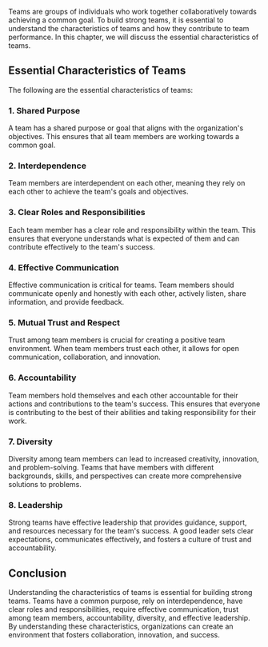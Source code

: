 

Teams are groups of individuals who work together collaboratively towards achieving a common goal. To build strong teams, it is essential to understand the characteristics of teams and how they contribute to team performance. In this chapter, we will discuss the essential characteristics of teams.

Essential Characteristics of Teams
----------------------------------

The following are the essential characteristics of teams:

### 1. Shared Purpose

A team has a shared purpose or goal that aligns with the organization's objectives. This ensures that all team members are working towards a common goal.

### 2. Interdependence

Team members are interdependent on each other, meaning they rely on each other to achieve the team's goals and objectives.

### 3. Clear Roles and Responsibilities

Each team member has a clear role and responsibility within the team. This ensures that everyone understands what is expected of them and can contribute effectively to the team's success.

### 4. Effective Communication

Effective communication is critical for teams. Team members should communicate openly and honestly with each other, actively listen, share information, and provide feedback.

### 5. Mutual Trust and Respect

Trust among team members is crucial for creating a positive team environment. When team members trust each other, it allows for open communication, collaboration, and innovation.

### 6. Accountability

Team members hold themselves and each other accountable for their actions and contributions to the team's success. This ensures that everyone is contributing to the best of their abilities and taking responsibility for their work.

### 7. Diversity

Diversity among team members can lead to increased creativity, innovation, and problem-solving. Teams that have members with different backgrounds, skills, and perspectives can create more comprehensive solutions to problems.

### 8. Leadership

Strong teams have effective leadership that provides guidance, support, and resources necessary for the team's success. A good leader sets clear expectations, communicates effectively, and fosters a culture of trust and accountability.

Conclusion
----------

Understanding the characteristics of teams is essential for building strong teams. Teams have a common purpose, rely on interdependence, have clear roles and responsibilities, require effective communication, trust among team members, accountability, diversity, and effective leadership. By understanding these characteristics, organizations can create an environment that fosters collaboration, innovation, and success.
